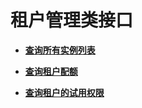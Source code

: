 # 租户管理类接口<a name="dcs-zh-api-180423043"></a>

-   **[查询所有实例列表](查询所有实例列表.md)**  

-   **[查询租户配额](查询租户配额.md)**  

-   **[查询租户的试用权限](查询租户的试用权限.md)**  


